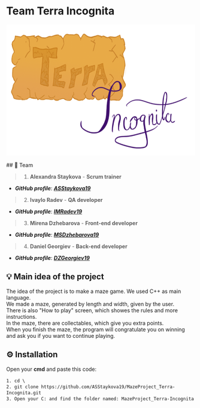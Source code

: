 # Team Terra Incognita
<p align = "center">
<img width = "650" height = "350" src = "Documents and logo/Logo/logo.png">
</p>
## 👥 Team    <a name = "team"></a>

> 1. **Alexandra Staykova** - **Scrum trainer**    
   - ***GitHub profile***: [***ASStaykova19***](https://github.com/ASStaykova19)    
 
> 2. **Ivaylo Radev** - **QA developer**    
   - ***GitHub profile***: [***IMRadev19***](https://github.com/IMRadev19)    
 
> 3. **Mirena Dzhebarova** - **Front-end developer**    
   - ***GitHub profile***: [***MSDzhebarova19***](https://github.com/MSDzhebarova19)    
 
> 4. **Daniel Georgiev** - **Back-end developer**    
   - ***GitHub profile***: [***DZGeorgiev19***](https://github.com/DZGeorgiev19)
 
 ## 💡 Main idea of the project <a name = "idea"></a>
 
The idea of the project is to make a maze game. We used C++ as main language. <br>
We made a maze, generated by length and width, given by the user.<br>
There is also "How to play" screen, which showes the rules and more instructions.<br>
In the maze, there are collectables, which give you extra points.<br>
When you finish the maze, the program will congratulate you on winning and ask you if you want to continue playing.<br>

## ⚙️ Installation	<a name = "installation"></a>
 
Open your **cmd** and paste this code:
 
````	
1. cd \
2. git clone https://github.com/ASStaykova19/MazeProject_Terra-Incognita.git
3. Open your C: and find the folder named: MazeProject_Terra-Incognita	
````
